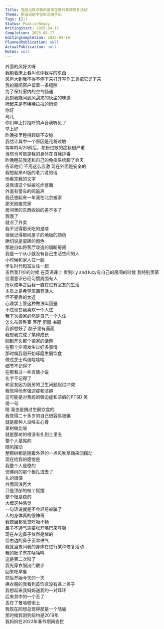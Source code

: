 ```yaml
---    
Title: 我就当夜间我的身体在进行某种修复活动    
Theme: 把话说给宇宙听之随手记    
Tags: []()    
Status: PublishReady    
WritingStart: 2025-04-17    
Completion: 2025-04-17    
EditingCompletion: 2025-04-18    
PlannedPublication: null    
ActualPublication: null    
Notes: null    
---        
```

外面的风好大呀      
我躺着床上看AI点评我写的东西      
风声大到我不得不停下来打开写作工具把它记下来        
我的房间窗户留着一条缝隙      
为了保持室内的空气畅通      
此刻我能闻到风刮来的灰尘的味道        
听起来是有稀稀拉拉的雨滴        
你好      
鸟儿      
你们早上打招呼的声音我听见了      
早上好        
昨晚夜里睡得超级不安稳      
我估计其中一个原因是花粉过敏      
每年的4/20前后，花粉过敏的症状很严重      
当然也可能是我的身体在自我排毒        
昨晚睡前我还和自己的免疫系统聊了会天      
告诉他们 不用这么应激 现在外面是安全的        
我想起来AI版的老六说的话      
他看完我的文字      
说我请这个姑娘吃炸酱面        
外面有警车的鸣笛声        
我还想起有一年我在北京搬家      
那天刚搬完家      
房间里的东西收拾的差不多了      
我饿了      
就点了外卖      
我不记得那天吃的是啥      
但我记得那间屋子的地板的颜色      
确切说是瓷砖的颜色      
那是自如将客厅改造的隔断房间        
我是一个从小就没有自己生活空间的人      
小时候和家人住一起      
学生时代和室友住一起      
虽然我11岁的时候 在英语课上 看到lily and lucy有自己的房间的时候 我特别羡慕      
但潜意识已经习惯周围有人      
所以成年之后我一直在过有室友的生活      
本质上是希望周围有活人      
但不要靠的太近      
心理学上管这种做法叫回避        
不过现在我喜欢一个人住      
我下次搬家必然是自己一个人住      
怎么布置卧室 客厅 厨房 书房      
我都想好了 脑子里有画面      
我想我完成了某种成长        
回到开头那个搬家的话题      
在那个空间发生过好多事情      
那时候我刚开始琢磨生酮饮食      
做过芝士鸡蛋啥啥啥      
细节不记得了      
在那看过一些言情小说      
名字不记得了      
和室友因为厨房的卫生问题起过冲突      
我觉得他有强迫症和洁癖      
这可能是对我妈的强迫症和洁癖的PTSD 笑        
提一句      
嗯 我也是搞过生酮饮食的      
我觉得二十多岁的自己很容易被骗      
就是那种人没啥主心骨      
拿树做比喻      
就是那树的根没有扎到土里去      
整个人是晃的      
随风摆动      
整颗树都是随着外界的一点风吹草动来回摆动        
现在给我的感觉是      
我整个人是稳的      
仿佛树的那个根扎进去了      
扎的很深      
外面风浪再大      
只是顶部的枝丫摇摆      
整个根是稳的      
大概这种感觉      
一句话说就是不会轻易被骗了        
人的身体真的很神奇      
我夜里都感觉呼吸不畅      
鼻子不通气需要张开嘴巴来呼吸      
现在左边鼻子依然是堵的      
但右边的鼻子正常进气      
我就当夜间我的身体在进行某种修复活动        
我的肚子有在咕咕叫      
这是第二次叫了        
我先穿衣服出门散步      
回来吃早餐      
然后开始今天的一天        
换衣服的我看到首饰盒没有盖上盖子      
我想起来我妈妈送我的一对耳环      
后来其中的一个丢了      
丢在了曼哈顿街上      
我现在回想总觉得那是一个隐喻      
那时候我刚到纽约是2019年      
我妈妈在2022年春节期间去世        
    